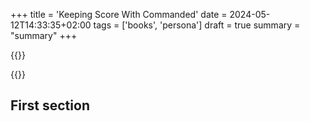 +++
title = 'Keeping Score With Commanded'
date = 2024-05-12T14:33:35+02:00
tags = ['books', 'persona']
draft = true
summary = "summary"
+++

{{<lead>}}

{{</lead>}}

## First section
